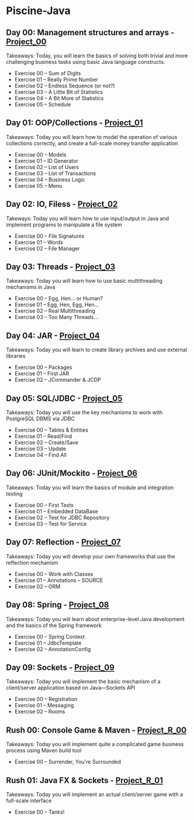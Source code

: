# Piscine-Java
<h2>Day 00: Management structures and arrays - <a href="https://github.com/RatmirW/Piscine-Java/tree/main/d00">Project_00</a></h2>
<p>Takeaways: Today, you will learn the basics of solving both trivial and more challenging business tasks using basic Java language constructs.</p>
<ul>
  <li>Exercise 00 – Sum of Digits</li>
  <li>Exercise 01 – Really Prime Number</li>
  <li>Exercise 02 – Endless Sequence (or not?)</li>
  <li>Exercise 03 – A Little Bit of Statistics</li>
  <li>Exercise 04 – A Bit More of Statistics</li>
  <li>Exercise 05 – Schedule</li>
</ul>
<p></p>
<h2>Day 01: OOP/Collections - <a href="https://github.com/RatmirW/Piscine-Java/tree/main/d01">Project_01</a></h2>
<p>Takeaways: Today you will learn how to model the operation of various collections correctly, and create a full-scale money transfer application</p>
<ul>
  <li>Exercise 00 – Models</li>
  <li>Exercise 01 – ID Generator</li>
  <li>Exercise 02 – List of Users</li>
  <li>Exercise 03 – List of Transactions</li>
  <li>Exercise 04 – Business Logic</li>
  <li>Exercise 05 – Menu</li>
</ul>
<p></p>
<h2>Day 02: IO, Filess - <a href="https://github.com/RatmirW/Piscine-Java/tree/main/d02">Project_02</a></h2>
<p>Takeways: Today you will learn how to use input/output in Java and implement programs to manipulate a file system</p>
<ul>
  <li>Exercise 00 – File Signatures</li>
  <li>Exercise 01 – Words</li>
  <li>Exercise 02 – File Manager</li>
</ul>
<p></p>
<h2>Day 03: Threads - <a href="https://github.com/RatmirW/Piscine-Java/tree/main/d03">Project_03</a></h2>
<p>Takeaways: Today you will learn how to use basic multithreading mechanisms in Java</p>
<ul>
  <li>Exercise 00 – Egg, Hen... or Human?</li>
  <li>Exercise 01 – Egg, Hen, Egg, Hen...</li>
  <li>Exercise 02 – Real Multithreading</li>
  <li>Exercise 03 – Too Many Threads...</li>
</ul>
<p></p>
<h2>Day 04: JAR - <a href="https://github.com/RatmirW/Piscine-Java/tree/main/d04">Project_04</a></h2>
<p>Takeaways: Today you will learn to create library archives and use external libraries</p>
<ul>
  <li>Exercise 00 – Packages</li>
  <li>Exercise 01 – First JAR</li>
  <li>Exercise 02 – JCommander & JCDP</li>
</ul>
<p></p>
<h2>Day 05: SQL/JDBC - <a href="https://github.com/RatmirW/Piscine-Java/tree/main/d05">Project_05</a></h2>
<p>Takeaways: Today you will use the key mechanisms to work with PostgreSQL DBMS via JDBC</p>
<ul>
  <li>Exercise 00 – Tables & Entities</li>
  <li>Exercise 01 – Read/Find</li>
  <li>Exercise 02 – Create/Save</li>
  <li>Exercise 03 – Update</li>
  <li>Exercise 04 – Find All</li>
</ul>
<p></p>
<h2>Day 06: JUnit/Mockito - <a href="https://github.com/RatmirW/Piscine-Java/tree/main/d06">Project_06</a></h2>
<p>Takeaways: Today you will learn the basics of module and integration testing</p>
<ul>
  <li>Exercise 00 – First Tests</li>
  <li>Exercise 01 – Embedded DataBase</li>
  <li>Exercise 02 – Test for JDBC Repository</li>
  <li>Exercise 03 – Test for Service</li>
</ul>
<p></p>
<h2>Day 07: Reflection - <a href="https://github.com/RatmirW/Piscine-Java/tree/main/d07">Project_07</a></h2>
<p>Takeaways: Today you will develop your own frameworks that use the reflection mechanism</p>
<ul>
  <li>Exercise 00 – Work with Classes</li>
  <li>Exercise 01 – Annotations – SOURCE</li>
  <li>Exercise 02 – ORM</li>
</ul>
<p></p>
<h2>Day 08: Spring - <a href="https://github.com/RatmirW/Piscine-Java/tree/main/d08">Project_08</a></h2>
<p>Takeaways: Today you will learn about enterprise-level Java development and the basics of the Spring framework</p>
<ul>
  <li>Exercise 00 – Spring Context</li>
  <li>Exercise 01 – JdbcTemplate</li>
  <li>Exercise 02 – AnnotationConfig</li>
</ul>
<p></p>
<h2>Day 09: Sockets - <a href="https://github.com/RatmirW/Piscine-Java/tree/main/d09">Project_09</a></h2>
<p>Takeaways: Today you will implement the basic mechanism of a client/server application based on Java—Sockets API</p>
<ul>
  <li>Exercise 00 – Registration</li>
  <li>Exercise 01 – Messaging</li>
  <li>Exercise 02 – Rooms</li>
</ul>
<p></p>
<h2>Rush 00: Console Game & Maven - <a href="https://github.com/RatmirW/Piscine-Java/tree/main/rush00">Project_R_00</a></h2>
<p>Takeaways: Today you will implement quite a complicated game business process using Maven build tool</p>
<ul>
  <li>Exercise 00 – Surrender, You're Surrounded</li>
</ul>
<p></p>
<h2>Rush 01: Java FX & Sockets - <a href="https://github.com/RatmirW/Piscine-Java/tree/main/rush01">Project_R_01</a></h2>
<p>Takeaways: Today you will implement an actual client/server game with a full-scale interface</p>
<ul>
  <li>Exercise 00 – Tanks!</li>
</ul>
<p></p>
